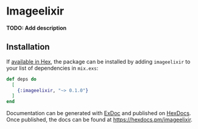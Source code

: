 # Imageelixir

**TODO: Add description**

## Installation

If [available in Hex](https://hex.pm/docs/publish), the package can be installed
by adding `imageelixir` to your list of dependencies in `mix.exs`:

```elixir
def deps do
  [
    {:imageelixir, "~> 0.1.0"}
  ]
end
```

Documentation can be generated with [ExDoc](https://github.com/elixir-lang/ex_doc)
and published on [HexDocs](https://hexdocs.pm). Once published, the docs can
be found at <https://hexdocs.pm/imageelixir>.

